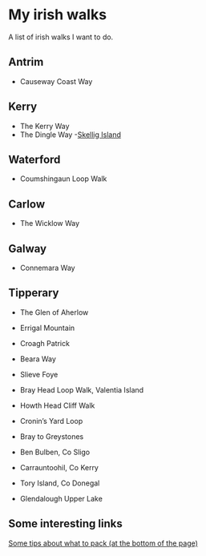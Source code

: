 # My irish walks
A list of irish walks I want to do.

## Antrim
- Causeway Coast Way

## Kerry
- The Kerry Way
- The Dingle Way
-[Skellig Island](skellig-island/index.md)

## Waterford
- Coumshingaun Loop Walk

## Carlow
- The Wicklow Way

## Galway
- Connemara Way

## Tipperary
- The Glen of Aherlow


- Errigal Mountain
- Croagh Patrick
- Beara Way
- Slieve Foye
- Bray Head Loop Walk, Valentia Island
- Howth Head Cliff Walk
- Cronin’s Yard Loop
- Bray to Greystones
- Ben Bulben, Co Sligo
- Carrauntoohil, Co Kerry
- Tory Island, Co Donegal
- Glendalough Upper Lake


## Some interesting links
[Some tips about what to pack (at the bottom of the page)](https://www.independent.ie/life/travel/ireland/7-amazing-walks-in-ireland-fresh-air-for-every-fitness-level-35575321.html)

